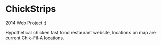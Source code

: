 # ChickStrips

2014 Web Project :)

Hypothetical chicken fast food restaurant website, locations on map are current Chik-Fil-A locations.
